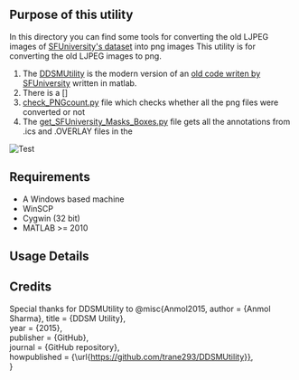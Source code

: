 ## Purpose of this utility
In this directory you can find some tools for converting the old LJPEG images of [SFUniversity's dataset](http://www.eg.usf.edu/cvprg/Mammography/Database.html) into png images
This utility is for converting the old LJPEG images to png.

1. The [DDSMUtility](https://github.com/badalyaz/cancer_detection/tree/interns_branch/DataProcessing/SFUniversity_Dataset/LJPEG2PNG_Converter/DDSMUtility) is the modern version of an [old code writen by SFUniversity](http://www.eng.usf.edu/cvprg/Mammography/software/heathusf_v1.1.0.html) written in matlab.
2. There is a []
3. [check_PNGcount.py](https://github.com/badalyaz/cancer_detection/blob/interns_branch/DataProcessing/SFUniversity_Dataset/check_PNGcount.py) file which checks whether all the png files were converted or not
4. The [get_SFUniversity_Masks_Boxes.py](https://github.com/badalyaz/cancer_detection/blob/interns_branch/DataProcessing/SFUniversity_Dataset/get_SFUniversity_Masks_Boxes.py) file gets all the annotations from .ics and .OVERLAY files in the 
   
   

![Test](https://github.com/badalyaz/cancer_detection/blob/interns_branch/DataProcessing/SFUniversity_Dataset/test.png "Some examples from the SFUniversity dataset")


## Requirements
- A Windows based machine
- WinSCP
- Cygwin (32 bit)
- MATLAB >= 2010

## Usage Details

## Credits
Special thanks for DDSMUtility to
@misc{Anmol2015,
  author = {Anmol Sharma},
  title = {DDSM Utility},  
  year = {2015},  
  publisher = {GitHub},  
  journal = {GitHub repository},  
  howpublished = {\url{https://github.com/trane293/DDSMUtility}},  
}





